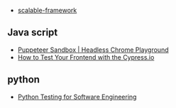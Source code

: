 - [scalable-framework](https://github.com/p00j4/scalable-framework)
  
## Java script
- [Puppeteer Sandbox | Headless Chrome Playground ](https://puppeteersandbox.com/)
- [How to Test Your Frontend with the Cypress.io](https://medium.com/free-code-camp/how-to-test-your-frontend-with-the-cypress-io-framework-f048070f4330)


## python
- [Python Testing for Software Engineering](https://testandcode.com/)
